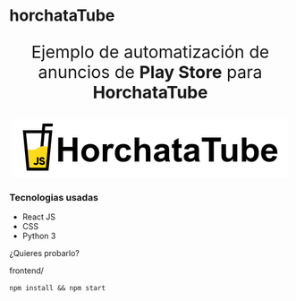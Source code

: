 # horchataTube

<p align="center" style="font-size: 30px;">Ejemplo de automatización de anuncios de <b>Play Store</b> para <b>HorchataTube</b></p>

<p align="center">
  <img src="horchatatube.png" alt="horchataTube"/>
</p>

### Tecnologias usadas

* React JS
* CSS
* Python 3

¿Quieres probarlo?

frontend/
```
npm install && npm start
```
